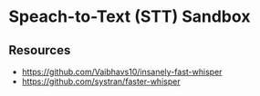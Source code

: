 # Speach-to-Text (STT) Sandbox

## Resources

- https://github.com/Vaibhavs10/insanely-fast-whisper
- https://github.com/systran/faster-whisper